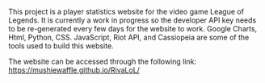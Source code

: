 This project is a player statistics website for the video game League of Legends. 
It is currently a work in progress so the developer API key needs to be re-generated every few days for the website to work. 
Google Charts, Html, Python, CSS. JavaScript, Riot API, and Cassiopeia are some of the tools used to build this website. 

The website can be accessed through the following link: 
https://mushiewaffle.github.io/RivaLoL/
